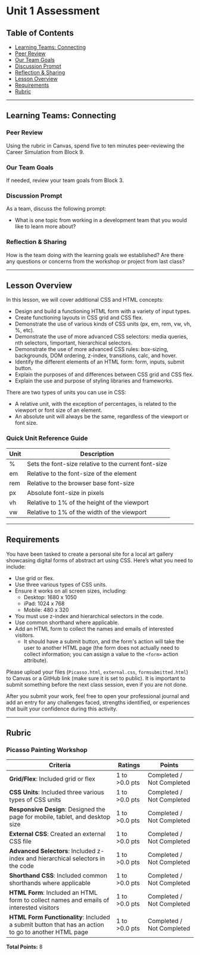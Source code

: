 # Unit 1 Assessment

## Table of Contents
- [Learning Teams: Connecting](#learning-teams-connecting)
- [Peer Review](#peer-review)
- [Our Team Goals](#our-team-goals)
- [Discussion Prompt](#discussion-prompt)
- [Reflection & Sharing](#reflection--sharing)
- [Lesson Overview](#lesson-overview)
- [Requirements](#requirements)
- [Rubric](#rubric)

---

## Learning Teams: Connecting

### Peer Review
Using the rubric in Canvas, spend five to ten minutes peer-reviewing the Career Simulation from Block 9.

### Our Team Goals
If needed, review your team goals from Block 3.

### Discussion Prompt
As a team, discuss the following prompt:
- What is one topic from working in a development team that you would like to learn more about?

### Reflection & Sharing
How is the team doing with the learning goals we established? 
Are there any questions or concerns from the workshop or project from last class? 

---

## Lesson Overview
In this lesson, we will cover additional CSS and HTML concepts:
- Design and build a functioning HTML form with a variety of input types.
- Create functioning layouts in CSS grid and CSS flex.
- Demonstrate the use of various kinds of CSS units (px, em, rem, vw, vh, %, etc).
- Demonstrate the use of more advanced CSS selectors: media queries, nth selectors, !important, hierarchical selectors.
- Demonstrate the use of more advanced CSS rules: box-sizing, backgrounds, DOM ordering, z-index, transitions, calc, and hover.
- Identify the different elements of an HTML form: form, inputs, submit button.
- Explain the purposes of and differences between CSS grid and CSS flex.
- Explain the use and purpose of styling libraries and frameworks.

There are two types of units you can use in CSS:
- A relative unit, with the exception of percentages, is related to the viewport or font size of an element.
- An absolute unit will always be the same, regardless of the viewport or font size.

### Quick Unit Reference Guide
| Unit | Description |
|------|-------------|
| %    | Sets the font-size relative to the current font-size |
| em   | Relative to the font-size of the element |
| rem  | Relative to the browser base font-size |
| px   | Absolute font-size in pixels |
| vh   | Relative to 1% of the height of the viewport |
| vw   | Relative to 1% of the width of the viewport |

---

## Requirements
You have been tasked to create a personal site for a local art gallery showcasing digital forms of abstract art using CSS. Here’s what you need to include:
- Use grid or flex.
- Use three various types of CSS units.
- Ensure it works on all screen sizes, including:
  - Desktop: 1680 x 1050
  - iPad: 1024 x 768
  - Mobile: 480 x 320
- You must use z-index and hierarchical selectors in the code.
- Use common shorthand where applicable.
- Add an HTML form to collect the names and emails of interested visitors. 
  - It should have a submit button, and the form's action will take the user to another HTML page (the form does not actually need to collect information; you can assign a value to the `<form>` action attribute).

Please upload your files (`Picasso.html`, `external.css`, `formsubmitted.html`) to Canvas or a GitHub link (make sure it is set to public). It is important to submit something before the next class session, even if you are not done.

After you submit your work, feel free to open your professional journal and add an entry for any challenges faced, strengths identified, or experiences that built your confidence during this activity. 

---

## Rubric
### Picasso Painting Workshop
| Criteria | Ratings | Points |
|----------|---------|--------|
| **Grid/Flex**: Included grid or flex | 1 to >0.0 pts | Completed / Not Completed |
| **CSS Units**: Included three various types of CSS units | 1 to >0.0 pts | Completed / Not Completed |
| **Responsive Design**: Designed the page for mobile, tablet, and desktop size | 1 to >0.0 pts | Completed / Not Completed |
| **External CSS**: Created an external CSS file | 1 to >0.0 pts | Completed / Not Completed |
| **Advanced Selectors**: Included z-index and hierarchical selectors in the code | 1 to >0.0 pts | Completed / Not Completed |
| **Shorthand CSS**: Included common shorthands where applicable | 1 to >0.0 pts | Completed / Not Completed |
| **HTML Form**: Included an HTML form to collect names and emails of interested visitors | 1 to >0.0 pts | Completed / Not Completed |
| **HTML Form Functionality**: Included a submit button that has an action to go to another HTML page | 1 to >0.0 pts | Completed / Not Completed |

**Total Points:** 8